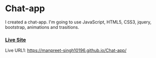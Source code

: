 # Chat-app

I created a chat-app. I'm going to use JavaScript, HTML5, CSS3, jquery, bootstrap, animations and trasitions.

### [Live Site](https://manpreet-singh10196.github.io/Chat-app/)

Live URL1: https://manpreet-singh10196.github.io/Chat-app/




